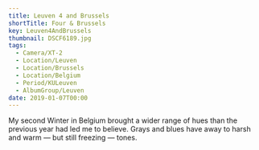 ```yaml
---
title: Leuven 4 and Brussels
shortTitle: Four & Brussels
key: Leuven4AndBrussels
thumbnail: DSCF6189.jpg
tags:
  - Camera/XT-2
  - Location/Leuven
  - Location/Brussels
  - Location/Belgium
  - Period/KULeuven
  - AlbumGroup/Leuven
date: 2019-01-07T00:00
---
```

My second Winter in Belgium brought a wider range of hues than the previous year had led me to believe. Grays and blues have away to harsh and warm — but still freezing — tones.
